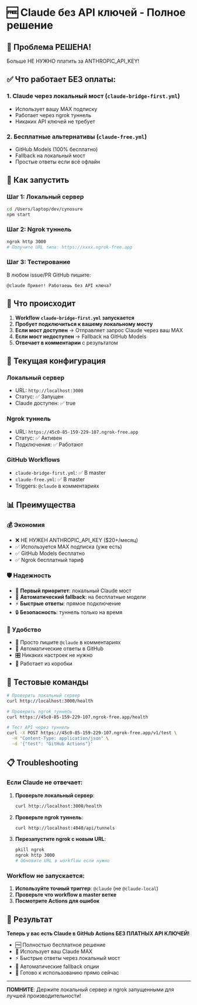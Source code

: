 # 🆓 Claude без API ключей - Полное решение

## 🚨 Проблема РЕШЕНА!
Больше НЕ НУЖНО платить за ANTHROPIC_API_KEY! 

## ✅ Что работает БЕЗ оплаты:

### 1. Claude через локальный мост (`claude-bridge-first.yml`)
- Использует вашу MAX подписку
- Работает через ngrok туннель
- Никаких API ключей не требует

### 2. Бесплатные альтернативы (`claude-free.yml`)
- GitHub Models (100% бесплатно)
- Fallback на локальный мост
- Простые ответы если всё офлайн

## 🚀 Как запустить

### Шаг 1: Локальный сервер
```bash
cd /Users/laptop/dev/cynosure
npm start
```

### Шаг 2: Ngrok туннель
```bash
ngrok http 3000
# Получите URL типа: https://xxxx.ngrok-free.app
```

### Шаг 3: Тестирование
В любом issue/PR GitHub пишите:
```
@claude Привет! Работаешь без API ключа?
```

## 🎯 Что происходит

1. **Workflow `claude-bridge-first.yml` запускается**
2. **Пробует подключиться к вашему локальному мосту**
3. **Если мост доступен** → Отправляет запрос Claude через ваш MAX
4. **Если мост недоступен** → Fallback на GitHub Models
5. **Отвечает в комментарии** с результатом

## 🔧 Текущая конфигурация

### Локальный сервер
- URL: `http://localhost:3000`
- Статус: ✅ Запущен
- Claude доступен: ✅ true

### Ngrok туннель  
- URL: `https://45c0-85-159-229-107.ngrok-free.app`
- Статус: ✅ Активен
- Подключения: ✅ Работают

### GitHub Workflows
- `claude-bridge-first.yml`: ✅ В master
- `claude-free.yml`: ✅ В master
- Triggers: `@claude` в комментариях

## 📊 Преимущества

### 💰 Экономия
- ❌ НЕ НУЖЕН ANTHROPIC_API_KEY ($20+/месяц)
- ✅ Используется MAX подписка (уже есть)
- ✅ GitHub Models бесплатно
- ✅ Ngrok бесплатный тариф

### 🛡️ Надежность
- 🎯 **Первый приоритет**: локальный Claude мост
- 🔄 **Автоматический fallback**: на бесплатные модели
- ⚡ **Быстрые ответы**: прямое подключение
- 🔒 **Безопасность**: туннель только на время

### 🚀 Удобство
- 🤖 Просто пишите `@claude` в комментариях
- 📝 Автоматические ответы в GitHub
- 🎛️ Никаких настроек не нужно
- 🔧 Работает из коробки

## 🧪 Тестовые команды

```bash
# Проверить локальный сервер
curl http://localhost:3000/health

# Проверить ngrok туннель
curl https://45c0-85-159-229-107.ngrok-free.app/health

# Тест API через туннель
curl -X POST https://45c0-85-159-229-107.ngrok-free.app/v1/test \
  -H "Content-Type: application/json" \
  -d '{"test": "GitHub Actions"}'
```

## 📋 Troubleshooting

### Если Claude не отвечает:

1. **Проверьте локальный сервер**:
   ```bash
   curl http://localhost:3000/health
   ```

2. **Проверьте ngrok туннель**:
   ```bash
   curl http://localhost:4040/api/tunnels
   ```

3. **Перезапустите ngrok с новым URL**:
   ```bash
   pkill ngrok
   ngrok http 3000
   # Обновите URL в workflow если нужно
   ```

### Workflow не запускается:

1. **Используйте точный триггер**: `@claude` (не `@claude-local`)
2. **Проверьте что workflow в master ветке**
3. **Посмотрите Actions для ошибок**

## 🎉 Результат

**Теперь у вас есть Claude в GitHub Actions БЕЗ ПЛАТНЫХ API КЛЮЧЕЙ!**

- 🆓 Полностью бесплатное решение
- 🧠 Использует ваш Claude MAX
- ⚡ Быстрые ответы через локальный мост
- 🔄 Автоматические fallback опции
- 🎯 Готово к использованию прямо сейчас

---

**ПОМНИТЕ**: Держите локальный сервер и ngrok запущенными для лучшей производительности!